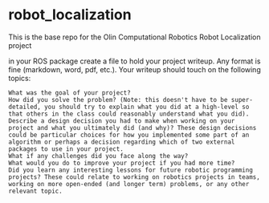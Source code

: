 # robot_localization
This is the base repo for the Olin Computational Robotics Robot Localization project

in your ROS package create a file to hold your project writeup. Any format is fine (markdown, word, pdf, etc.). Your writeup should touch on the following topics:

    What was the goal of your project?
    How did you solve the problem? (Note: this doesn't have to be super-detailed, you should try to explain what you did at a high-level so that others in the class could reasonably understand what you did).
    Describe a design decision you had to make when working on your project and what you ultimately did (and why)? These design decisions could be particular choices for how you implemented some part of an algorithm or perhaps a decision regarding which of two external packages to use in your project.
    What if any challenges did you face along the way?
    What would you do to improve your project if you had more time?
    Did you learn any interesting lessons for future robotic programming projects? These could relate to working on robotics projects in teams, working on more open-ended (and longer term) problems, or any other relevant topic.
